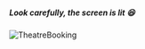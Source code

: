 ##### Look carefully, the screen is lit 😆
![TheatreBooking](https://user-images.githubusercontent.com/81289215/123693329-8b03fe00-d875-11eb-97b1-382ca376ae8b.gif)

